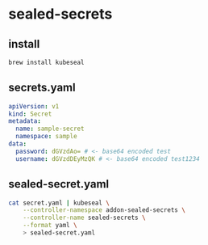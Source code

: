 # sealed-secrets

## install

```bash
brew install kubeseal
```

## secrets.yaml

```yaml
apiVersion: v1
kind: Secret
metadata:
  name: sample-secret
  namespace: sample
data:
  password: dGVzdAo= # <- base64 encoded test
  username: dGVzdDEyMzQK # <- base64 encoded test1234
```

## sealed-secret.yaml

```bash
cat secret.yaml | kubeseal \
    --controller-namespace addon-sealed-secrets \
    --controller-name sealed-secrets \
    --format yaml \
    > sealed-secret.yaml
```
